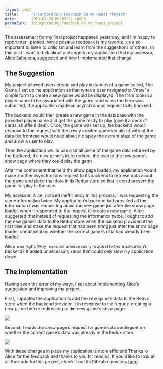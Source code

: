 ```yaml
---
layout: post
title:      "Incorporating Feedback on my React Project"
date:       2019-01-29 00:03:37 +0000
permalink:  incorporating_feedback_on_my_react_project
---
```



The assessment for my final project happened yesterday, and I’m happy to report that I passed!  While positive feedback is my favorite, it’s also important to listen to criticism and learn from the suggestions of others.   In this post I want to talk about a change to my application that my assessor, Alice Balbuena, suggested and how I implemented that change. 

## The Suggestion
My project allowed users create and play instances of a game called, The Game.  I set up the application so that when a user navigated to “/new” a simple form to create a new game would be displayed.  The form took in a player name to be associated with the game, and when the form was submitted, the application made an asynchronous request to its backend.  

The backend would then create a new game in the database with the provided player name and get the game ready to play (give it a deck of cards, shuffle & deal). Once, the game was set up, the backend would respond to the request with the newly created game serialized with all the data the frontend would need about it display the current state of the game and allow a user to play. 

Then the application would use a small piece of the game data returned by the backend, the new game’s id, to redirect the user to the new game’s show page where they could play the game. 

After the component that held the show page loaded, my application would make another asynchronous request to its backend to retrieve data about the game and place that data in its Redux store so that it could present the game for play to the user. 

My assessor, Alice, noticed inefficiency in this process. I was requesting the same information twice.  My application’s backend had provided all the information I was requesting about the new game just after the show page loaded when it responded to the request to create a new game.  Alice suggested that instead of requesting the information twice, I ought to add the new game’s data to the Redux store when the backend provided it the first time and make the request that had been firing just after the show page loaded conditional on whether the correct game’s data had already been loaded.  

Alice was right.  Why make an unnecessary request to the application’s backend? It added unnecessary steps that could only slow my application down. 

## The Implementation
Having seen the error of my ways, I set about implementing Alice’s suggestion and improving my project. 

First, I updated the application to add the new game’s data to the Redux store when the backend provided it in response to the request creating a new game before redirecting to the new game's show page. 

![]( https://imgur.com/RhLsgM4)

Second, I made the show page’s request for game data contingent on whether the correct game’s data was already in the Redux store. 

![]( https://imgur.com/a/Ty3g5Q0)

With these changes in place my application is more efficient!  Thanks to Alice for the feedback and thanks to you for reading. If you’d like to look at all the code for this project, check it out its GitHub repository [here]( https://github.com/sgibson47/play-the-game). 


